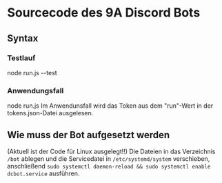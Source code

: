 # Sourcecode des 9A Discord Bots
## Syntax
### Testlauf
node run.js --test <token>
### Anwendungsfall
node run.js
Im Anwendunsfall wird das Token aus dem "run"-Wert in der tokens.json-Datei ausgelesen.

## Wie muss der Bot aufgesetzt werden
(Aktuell ist der Code für Linux ausgelegt!!)
Die Dateien in das Verzeichnis ``/bot`` ablegen und die Servicedatei in ``/etc/systemd/system`` verschieben, anschließend ``sudo systemctl daemon-reload && sudo systemctl enable dcbot.service`` ausführen.